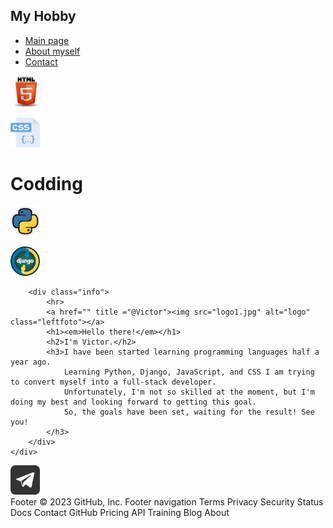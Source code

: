 <!DOCTYPE html>
<html lang="en">
<head>
    <meta charset="UTF-8">
    <title>Hobby</title>
    <link rel="stylesheet" href="hf.css">
</head>
<body>

<nav class="header">
    <div class="inner-header">
        <div class="logo-container">
            <h1>My Hobby</h1>
        </div>
        <ul class="navigation">
            <a href="#" title ="Main page"><li>Main page</li></a>
            <a href="#" title ="Some info about myself"><li>About myself</li></a>
            <a href="https://t.me/Viton4ik" title ="@Victor"><li>Contact</li></a>
        </ul>
    </div>
</nav>

<!-- Main Content-->
<div class="content">
    <div class="topic-container">
        <p><img src="html.jpeg" alt="html" width="50x" height="50x"></p>
        <p></p>
        <p><img src="css.png" alt="css" width="47x" height="47x"></p>
        <p></p>
        <h1>Codding</h1>
        <p></p>
        <p><img src="python.jpg" alt="python" width="47x" height="47x"></p>
        <p></p>
        <p><img src="django.png" alt="django" width="47x" height="47x"></p>
    </div>
    <div class="info-container">

        <div class="info">
            <hr>
            <a href="" title ="@Victor"><img src="logo1.jpg" alt="logo" class="leftfoto"></a>
            <h1><em>Hello there!</em></h1>
            <h2>I'm Victor.</h2>
            <h3>I have been started learning programming languages half a year ago.
                Learning Python, Django, JavaScript, and CSS I am trying to convert myself into a full-stack developer.
                Unfortunately, I'm not so skilled at the moment, but I'm doing my best and looking forward to getting this goal.
                So, the goals have been set, waiting for the result! See you!
            </h3>
        </div>
    </div>
<footer class="footer">
    <div class="footer-info">
        <a href="https://t.me/Viton4ik" title ="@Victor"><img src="telegram.png" alt="@Victor" width="47x" height="47x"></a>
    </div>
</footer>
</body>
</html>
Footer
© 2023 GitHub, Inc.
Footer navigation
Terms
Privacy
Security
Status
Docs
Contact GitHub
Pricing
API
Training
Blog
About

